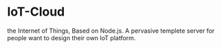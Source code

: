 # IoT-Cloud
the Internet of Things, Based on Node.js. A pervasive templete server for people want to design their own IoT platform.
